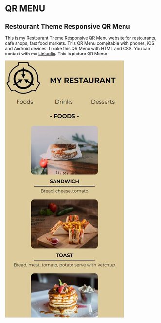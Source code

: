 # QR MENU
## Restourant Theme Responsive QR Menu
This is my Restourant Theme Responsive QR Menu website for restourants, cafe shops, fast food markets. This QR Menu compitable with phones, iOS and Android devices.
I make this QR Menu with HTML and CSS. You can contact with me [Linkedin](https://www.linkedin.com/in/ahmet-faruk-donmez/).
This is picture QR Menu:

![Photo](images/readme-img/readme1.JPG)


